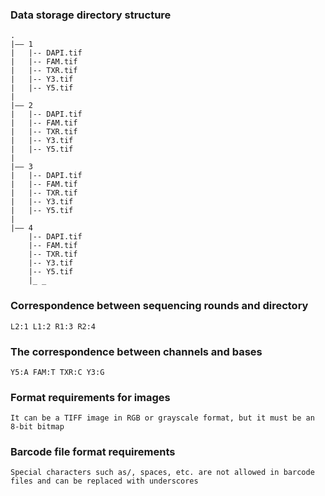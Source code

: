 ### Data storage directory structure
```
.
|—— 1
|   |-- DAPI.tif
|   |-- FAM.tif
|   |-- TXR.tif
|   |-- Y3.tif
|   |-- Y5.tif
|
|—— 2
|   |-- DAPI.tif
|   |-- FAM.tif
|   |-- TXR.tif
|   |-- Y3.tif
|   |-- Y5.tif
|
|—— 3
|   |-- DAPI.tif
|   |-- FAM.tif
|   |-- TXR.tif
|   |-- Y3.tif
|   |-- Y5.tif
|
|—— 4
    |-- DAPI.tif
    |-- FAM.tif
    |-- TXR.tif
    |-- Y3.tif
    |-- Y5.tif
    |_ _
```
### Correspondence between sequencing rounds and directory
    L2:1 L1:2 R1:3 R2:4
### The correspondence between channels and bases
    Y5:A FAM:T TXR:C Y3:G

### Format requirements for images
    It can be a TIFF image in RGB or grayscale format, but it must be an 8-bit bitmap

### Barcode file format requirements
    Special characters such as/, spaces, etc. are not allowed in barcode files and can be replaced with underscores
